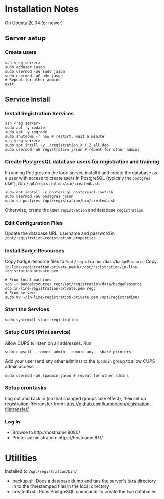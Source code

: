 # Installation Notes

On Ubuntu 20.04 (or newer)

## Server setup
### Create users
```shell
ssh <reg server>
sudo adduser jason
sudo usermod -aG sudo jason
sudo usermod -aG adm jason
# Repeat for other admins
exit
```

## Service Install
### Install Registration Services
```shell
ssh <reg server>
sudo apt -y update
sudo apt -y upgrade
sudo shutdown -r now # restart, wait a minute
ssh <reg server>
sudo apt intall -y ./registration_X_Y_Z_all.deb
sudo usermod -aG registration jason # repeat for other admins
```


### Create PostgresQL database users for registration and training
If running Postgres on the local server, install it and create the database as a user with access to create users in PostgreSQL (typicaly the `postgres` user),
run `/opt/registration/bin/createdb.sh`.

```shell
sudo apt install -y postgresql postgresql-contrib
sudo usermod -aG postgres jason
sudo su postgres /opt/registration/bin/createdb.sh
```

Otherwise, create the user `registration` and database `registration`.

### Edit Configuration Files
Update the database URL, username and password in `/opt/registration/registration.properties`

### Install Badge Resources
Copy badge resource files to `/opt/registration/data/badgeResource`
Copy `in-line-registration-private.pem` to `/opt/registration/in-line-registration-private.pem`

```shell
# From local machine:
scp -r badgeResource/ reg:/opt/registration/data/badgeResource
scp in-line-registration-private.pem reg:
# From server:
sudo mv ~/in-line-registration-private.pem /opt/registration/
```

### Start the Services
```shell
sudo systemctl start registration
```

### Setup CUPS (Print service)
Allow CUPS to listen on all addresses. Run:
```shell
sudo cupsctl --remote-admin --remote-any --share-printers
```
Add your user (and any other admins) to the `lpadmin` group to allow CUPS admin access:

```shell
sudo usermod -aG lpadmin jason # repeat for other admins
```

### Setup cron tasks
Log out and back in (so that changed groups take effect), then set up
registration-filetransfer from https://github.com/kumoricon/registration-filetransfer/



### Log In
- Browse to http://hostname:8080/
- Printer administration: https://hostname:631/

# Utilities
Installed to `/opt/registration/bin/`

- backup.sh: Does a database dump and tars the server's `data` directory in to the timestamped files in the local directory
- createdb.sh: Runs PostgreSQL commands to create the two databases.
